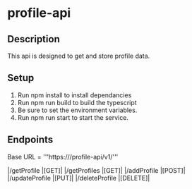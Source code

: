 # profile-api
## Description

This api is designed to get and store profile data.

## Setup

1. Run npm install to install dependancies
2. Run npm run build to build the typescript
3. Be sure to set the environment variables.
4. Run npm run start to start the service. 

## Endpoints

Base URL = '''https://<heroku link>/profile-api/v1/'''

|/getProfile |[GET]|
|/getProfiles |[GET]|
|/addProfile |[POST]|
|/updateProfile |[PUT]|
|/deleteProfile |[DELETE]|

